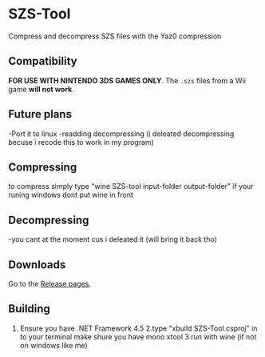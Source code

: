 # SZS-Tool
Compress and decompress SZS files with the Yaz0 compression

## Compatibility
**FOR USE WITH NINTENDO 3DS GAMES ONLY**. The `.szs` files from a Wii game **will not work**.

## Future plans
-Port it to linux
-readding decompressing (i deleated decompressing becuse i recode this to work in my program)

## Compressing
to compress simply type
"wine SZS-tool input-folder output-folder"
if your runing windows dont put wine in front

## Decompressing
-you cant at the moment cus i deleated it (will bring it back tho)

## Downloads
Go to the [Release pages](https://github.com/Cool-pig-9/szs-tool-with-args/).

## Building
1. Ensure you have .NET Framework 4.5
2.type "xbuild SZS-Tool.csproj" in to your terminal make shure you have mono xtool
3.run with wine (if not on windows like me) 
